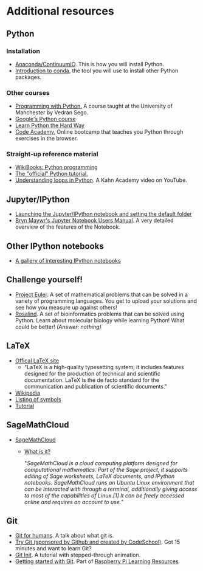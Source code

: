 # Additional resources

## Python

### Installation
* [Anaconda/ContinuumIO](http://continuum.io/downloads). This is how you will install Python. 
* [Introduction to conda](http://conda.pydata.org/docs/intro.html), the tool you will use to install other Python packages. 

### Other courses
* [Programming with Python.](http://www.maths.manchester.ac.uk/~vsego/teaching.php)
A course taught at the University of Manchester by Vedran Sego.
* [Google's Python course](https://developers.google.com/edu/python/)
* [Learn Python the Hard Way](http://learnpythonthehardway.org/)
* [Code Academy.](https://www.codecademy.com/en/tracks/python) Online bootcamp that teaches you Python through exercises in the browser. 

### Straight-up reference material
* [WikiBooks: Python programming](https://en.wikibooks.org/wiki/Python_Programming)
* [The "official" Python tutorial.](https://docs.python.org/2/tutorial/index.html)
* [Understanding loops in Python](https://www.youtube.com/watch?v=9LgyKiq_hU0). A Kahn Academy video on YouTube.

## Jupyter/IPython
* [Launching the Jupyter/IPython notebook and setting the default folder](http://jupyter-notebook-beginner-guide.readthedocs.org/en/latest/execute.html)
* [Bryn Maywr's Jupyter Notebook Users Manual](https://athena.brynmawr.edu/jupyter/hub/dblank/public/Jupyter%20Notebook%20Users%20Manual.ipynb). A very detailed overview of the features of the Notebook. 

## Other IPython notebooks

* [A gallery of interesting IPython notebooks](https://github.com/ipython/ipython/wiki/A-gallery-of-interesting-IPython-Notebooks)

## Challenge yourself!
* [Project Euler](https://projecteuler.net/). A set of mathematical problems that can be solved in a variety of programming languages. You get to upload your solutions and see how you measure up against others!
* [Rosalind](http://rosalind.info/problems/locations/). A set of bioinformatics problems that can be solved using Python. Learn about molecular biology while learning Python! What could be better! *(Answer: nothing)*

## LaTeX
* [Offical LaTeX site](https://www.latex-project.org/)
    * "LaTeX is a high-quality typesetting system; it includes features designed for the production of technical and scientific documentation. LaTeX is the de facto standard for the communication and publication of scientific documents."
* [Wikipedia](https://en.wikipedia.org/wiki/LaTeX)
* [Listing of symbols](http://www.artofproblemsolving.com/wiki/index.php/LaTeX:Symbols)
* [Tutorial](http://www.latex-tutorial.com/)

## SageMathCloud

* [SageMathCloud](https://cloud.sagemath.com)
  * [What is it?](https://en.wikipedia.org/wiki/SageMathCloud)

    "*SageMathCloud is a cloud computing platform designed for computational mathematics. Part of the Sage project, it supports editing of Sage worksheets, LaTeX documents, and IPython notebooks. SageMathCloud runs an Ubuntu Linux environment that can be interacted with through a terminal, additionally giving access to most of the capabilities of Linux.[1] It can be freely accessed online and requires an account to use.*"

## Git

* [Git for humans](https://speakerdeck.com/alicebartlett/git-for-humans). A talk about what git is. 
* [Try Git (sponsored by Github and created by CodeSchool)](https://try.github.io/levels/1/challenges/1). Got 15 minutes and want to learn Git?
* [Git Init](http://pel-daniel.github.io/git-init). A tutorial with stepped-through animation. 
* [Getting started with Git](https://www.raspberrypi.org/learning/getting-started-with-git/). Part of [Raspberry Pi Learning Resources](https://www.raspberrypi.org/resources/)

